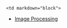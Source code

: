 	<td markdown="block">

* [Image Processing](slides/13/images.html)

</td>
	<td markdown="block">
</td>
